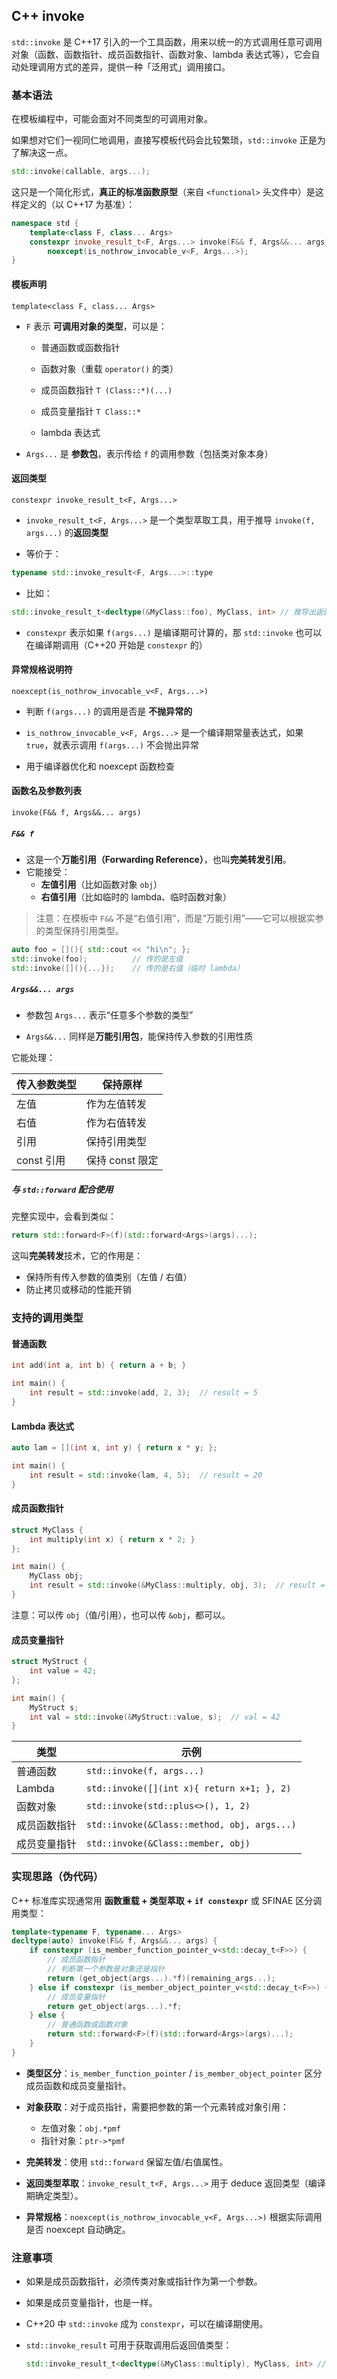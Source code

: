 ## C++ invoke

`std::invoke` 是 C++17 引入的一个工具函数，用来以统一的方式调用任意可调用对象（函数、函数指针、成员函数指针、函数对象、lambda 表达式等），它会自动处理调用方式的差异，提供一种「泛用式」调用接口。

### 基本语法

在模板编程中，可能会面对不同类型的可调用对象。

如果想对它们一视同仁地调用，直接写模板代码会比较繁琐，`std::invoke` 正是为了解决这一点。

```cpp
std::invoke(callable, args...);
```

这只是一个简化形式，**真正的标准函数原型**（来自 `<functional>` 头文件中）是这样定义的（以 C++17 为基准）：

```cpp
namespace std {
    template<class F, class... Args>
    constexpr invoke_result_t<F, Args...> invoke(F&& f, Args&&... args)
        noexcept(is_nothrow_invocable_v<F, Args...>);
}
```

#### 模板声明

`template<class F, class... Args>`

- `F` 表示 **可调用对象的类型**，可以是：
  - 普通函数或函数指针
  
  - 函数对象（重载 `operator()` 的类）
  
  - 成员函数指针 `T (Class::*)(...)`
  
  - 成员变量指针 `T Class::*`
  
  - lambda 表达式
  
- `Args...` 是 **参数包**，表示传给 `f` 的调用参数（包括类对象本身）

#### 返回类型

`constexpr invoke_result_t<F, Args...>`

- `invoke_result_t<F, Args...>` 是一个类型萃取工具，用于推导 `invoke(f, args...)` 的**返回类型**

- 等价于：

```cpp
typename std::invoke_result<F, Args...>::type
```

- 比如：

```cpp
std::invoke_result_t<decltype(&MyClass::foo), MyClass, int> // 推导出返回类型为 int
```

- `constexpr` 表示如果 `f(args...)` 是编译期可计算的，那 `std::invoke` 也可以在编译期调用（C++20 开始是 `constexpr` 的）

#### 异常规格说明符

`noexcept(is_nothrow_invocable_v<F, Args...>)`

- 判断 `f(args...)` 的调用是否是 **不抛异常的**

- `is_nothrow_invocable_v<F, Args...>` 是一个编译期常量表达式，如果 `true`，就表示调用 `f(args...)` 不会抛出异常

- 用于编译器优化和 noexcept 函数检查

#### 函数名及参数列表

`invoke(F&& f, Args&&... args)`

##### `F&& f`

- 这是一个**万能引用（Forwarding Reference）**，也叫**完美转发引用**。
- 它能接受：
  - **左值引用**（比如函数对象 `obj`）
  - **右值引用**（比如临时的 lambda、临时函数对象）

> 注意：在模板中 `F&&` 不是“右值引用”，而是“万能引用”——它可以根据实参的类型保持引用类型。

```cpp
auto foo = [](){ std::cout << "hi\n"; };
std::invoke(foo);          // 传的是左值
std::invoke([](){...});    // 传的是右值（临时 lambda）
```

#####  `Args&&... args`

- 参数包 `Args...` 表示“任意多个参数的类型”

- `Args&&...` 同样是**万能引用包**，能保持传入参数的引用性质

它能处理：

| 传入参数类型 | 保持原样        |
| ------------ | --------------- |
| 左值         | 作为左值转发    |
| 右值         | 作为右值转发    |
| 引用         | 保持引用类型    |
| const 引用   | 保持 const 限定 |

##### 与 `std::forward` 配合使用

完整实现中，会看到类似：

```cpp
return std::forward<F>(f)(std::forward<Args>(args)...);
```

这叫**完美转发**技术，它的作用是：

- 保持所有传入参数的值类别（左值 / 右值）
- 防止拷贝或移动的性能开销

### 支持的调用类型

#### 普通函数

```cpp
int add(int a, int b) { return a + b; }

int main() {
    int result = std::invoke(add, 2, 3);  // result = 5
}
```

#### Lambda 表达式

```cpp
auto lam = [](int x, int y) { return x * y; };

int main() {
    int result = std::invoke(lam, 4, 5);  // result = 20
}
```

#### 成员函数指针

```cpp
struct MyClass {
    int multiply(int x) { return x * 2; }
};

int main() {
    MyClass obj;
    int result = std::invoke(&MyClass::multiply, obj, 3);  // result = 6
}
```

注意：可以传 `obj`（值/引用），也可以传 `&obj`，都可以。

#### 成员变量指针

```cpp
struct MyStruct {
    int value = 42;
};

int main() {
    MyStruct s;
    int val = std::invoke(&MyStruct::value, s);  // val = 42
}
```

| 类型         | 示例                                        |
| ------------ | ------------------------------------------- |
| 普通函数     | `std::invoke(f, args...)`                   |
| Lambda       | `std::invoke([](int x){ return x+1; }, 2)`  |
| 函数对象     | `std::invoke(std::plus<>(), 1, 2)`          |
| 成员函数指针 | `std::invoke(&Class::method, obj, args...)` |
| 成员变量指针 | `std::invoke(&Class::member, obj)`          |

### 实现思路（伪代码）

C++ 标准库实现通常用 **函数重载 + 类型萃取 + `if constexpr`** 或 SFINAE 区分调用类型：

```cpp
template<typename F, typename... Args>
decltype(auto) invoke(F&& f, Args&&... args) {
    if constexpr (is_member_function_pointer_v<std::decay_t<F>>) {
        // 成员函数指针
        // 判断第一个参数是对象还是指针
        return (get_object(args...).*f)(remaining_args...);
    } else if constexpr (is_member_object_pointer_v<std::decay_t<F>>) {
        // 成员变量指针
        return get_object(args...).*f;
    } else {
        // 普通函数或函数对象
        return std::forward<F>(f)(std::forward<Args>(args)...);
    }
}
```

- **类型区分**：`is_member_function_pointer` / `is_member_object_pointer` 区分成员函数和成员变量指针。

- **对象获取**：对于成员指针，需要把参数的第一个元素转成对象引用：
  - 左值对象：`obj.*pmf`
  - 指针对象：`ptr->*pmf`

- **完美转发**：使用 `std::forward` 保留左值/右值属性。

- **返回类型萃取**：`invoke_result_t<F, Args...>` 用于 deduce 返回类型（编译期确定类型）。

- **异常规格**：`noexcept(is_nothrow_invocable_v<F, Args...>)` 根据实际调用是否 noexcept 自动确定。

### 注意事项

- 如果是成员函数指针，必须传类对象或指针作为第一个参数。

- 如果是成员变量指针，也是一样。

- C++20 中 `std::invoke` 成为 `constexpr`，可以在编译期使用。

- `std::invoke_result` 可用于获取调用后返回值类型：

  ```cpp
  std::invoke_result_t<decltype(&MyClass::multiply), MyClass, int> // int
  ```